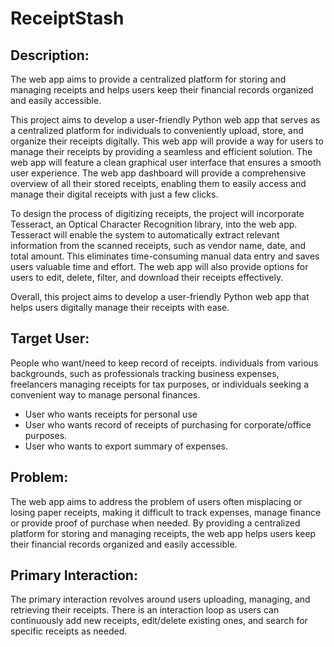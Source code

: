 # ReceiptStash

## Description: 
The web app aims to provide a centralized platform for storing
and managing receipts and helps users keep their financial records
organized and easily accessible.


This project aims to develop a user-friendly Python web app that serves as a
centralized platform for individuals to conveniently upload, store, and
organize their receipts digitally. This web app will provide a way for users to
manage their receipts by providing a seamless and efficient solution.
The web app will feature a clean graphical user interface that ensures a
smooth user experience. The web app dashboard will provide a
comprehensive overview of all their stored receipts, enabling them to easily
access and manage their digital receipts with just a few clicks.


To design the process of digitizing receipts, the project will incorporate
Tesseract, an Optical Character Recognition library, into the web app.
Tesseract will enable the system to automatically extract relevant information
from the scanned receipts, such as vendor name, date, and total amount.
This eliminates time-consuming manual data entry and saves users valuable
time and effort. The web app will also provide options for users to edit, delete, filter, and download their receipts
effectively. 

Overall, this project aims to develop a user-friendly Python web app that
helps users digitally manage their receipts with ease.


## Target User: 
People who want/need to keep record of receipts. individuals
from various backgrounds, such as professionals tracking business expenses,
freelancers managing receipts for tax purposes, or individuals seeking a
convenient way to manage personal finances.
* User who wants receipts for personal use
* User who wants record of receipts of purchasing for corporate/office
purposes.
* User who wants to export summary of expenses.

  
## Problem: 
The web app aims to address the problem of users often
misplacing or losing paper receipts, making it difficult to track expenses,
manage finance or provide proof of purchase when needed. By providing a
centralized platform for storing and managing receipts, the web app helps
users keep their financial records organized and easily accessible.

## Primary Interaction: 
The primary interaction revolves around users
uploading, managing, and retrieving their receipts. There is an interaction
loop as users can continuously add new receipts, edit/delete existing ones,
and search for specific receipts as needed.
